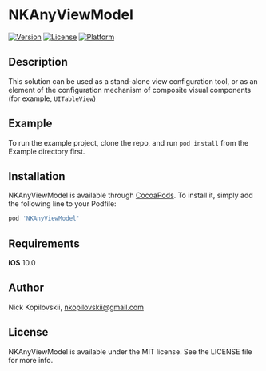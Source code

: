 # NKAnyViewModel

<!-- [![CI Status](https://img.shields.io/travis/nkopilovskii/NKAnyViewModel.svg?style=flat)](https://travis-ci.org/nkopilovskii/NKAnyViewModel) -->
[![Version](https://img.shields.io/cocoapods/v/NKAnyViewModel.svg?style=flat)](https://cocoapods.org/pods/NKAnyViewModel)
[![License](https://img.shields.io/cocoapods/l/NKAnyViewModel.svg?style=flat&color=yellow)](https://cocoapods.org/pods/NKAnyViewModel)
[![Platform](https://img.shields.io/cocoapods/p/NKAnyViewModel.svg?style=plain)](https://cocoapods.org/pods/NKAnyViewModel)

## Description

This solution can be used as a stand-alone view configuration tool, or as an element of the configuration mechanism of composite visual components (for example, `UITableView`)

## Example

To run the example project, clone the repo, and run `pod install` from the Example directory first.


## Installation

NKAnyViewModel is available through [CocoaPods](https://cocoapods.org). To install
it, simply add the following line to your Podfile:

```ruby
pod 'NKAnyViewModel'
```

## Requirements

**iOS** 10.0

## Author

Nick Kopilovskii, nkopilovskii@gmail.com

## License

NKAnyViewModel is available under the MIT license. See the LICENSE file for more info.

